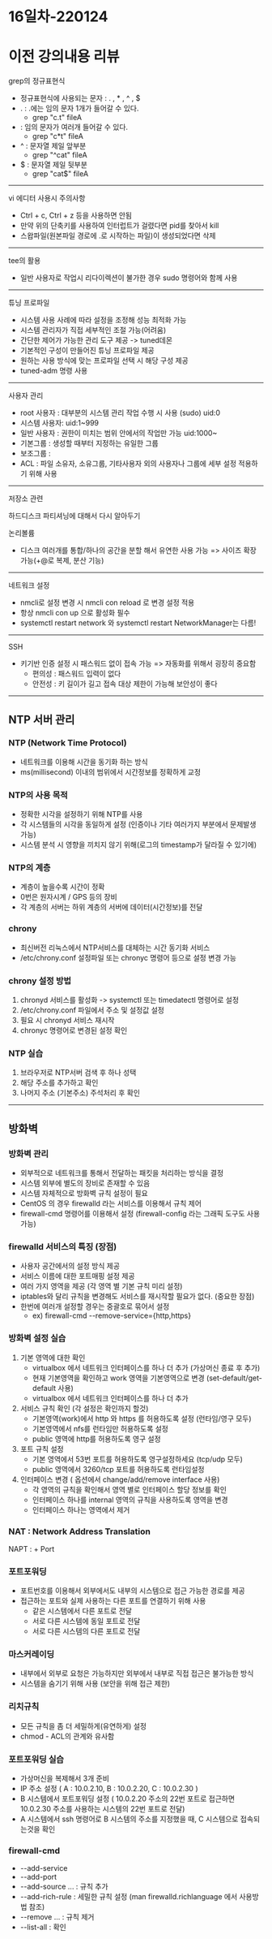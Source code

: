 # 16일차-220124

# 이전 강의내용 리뷰

grep의 정규표현식

- 정규표현식에 사용되는 문자 : . , * , ^ , $
- . : .에는 임의 문자 1개가 들어갈 수 있다.
    - grep "c.t" fileA
- : 임의 문자가 여러개 들어갈 수 있다.
    - grep "c*t" fileA
- ^ : 문자열 제일 앞부분
    - grep "^cat" fileA
- $ : 문자열 제일 뒷부분
    - grep "cat$" fileA

---

vi 에디터 사용시 주의사항

- Ctrl + c, Ctrl + z 등을 사용하면 안됨
- 만약 위의 단축키를 사용하여 인터럽트가 걸렸다면 pid를 찾아서 kill
- 스왑파일(원본파일 경로에 .로 시작하는 파일)이 생성되었다면 삭제

---

tee의 활용

- 일반 사용자로 작업시 리다이렉션이 불가한 경우 sudo 명령어와 함께 사용

---

튜닝 프로파일

- 시스템 사용 사례에 따라 설정을 조정해 성능 최적화 가능
- 시스템 관리자가 직접 세부적인 조절 가능(어려움)
- 간단한 제어가 가능한 관리 도구 제공 -> tuned데몬
- 기본적인 구성이 만들어진 튜닝 프로파일 제공
- 원하는 사용 방식에 맞는 프로파일 선택 시 해당 구성 제공
- tuned-adm 명령 사용

---

사용자 관리

- root 사용자	: 대부분의 시스템 관리 작업 수행 시 사용 (sudo)	uid:0
- 시스템 사용자:	uid:1~999
- 일반 사용자	: 권한이 미치는 범위 안에서의 작업만 가능	uid:1000~
- 기본그룹	: 생성할 때부터 지정하는 유일한 그룹
- 보조그룹	:
- ACL	: 파일 소유자, 소유그룹, 기타사용자 외의 사용자나 그룹에 세부 설정 적용하기 위해 사용

---

저장소 관련

하드디스크 파티셔닝에 대해서 다시 알아두기

논리볼륨

- 디스크 여러개를 통합/하나의 공간을 분할 해서 유연한 사용 가능 => 사이즈 확장 가능(+@로 복제, 분산 기능)

---

네트워크 설정

- nmcli로 설정 변경 시 nmcli con reload 로 변경 설정 적용
- 항상 nmcli con up 으로 활성화 필수
- systemctl restart network 와 systemctl restart NetworkManager는 다름!

---

SSH

- 키기반 인증 설정 시 패스워드 없이 접속 가능 => 자동화를 위해서 굉장히 중요함
    - 편의성 : 패스워드 입력이 없다
    - 안전성 : 키 길이가 길고 접속 대상 제한이 가능해 보안성이 좋다

---

## NTP 서버 관리

### NTP (Network Time Protocol)

- 네트워크를 이용해 시간을 동기화 하는 방식
- ms(millisecond) 이내의 범위에서 시간정보를 정확하게 교정

### NTP의 사용 목적

- 정확한 시각을 설정하기 위해 NTP를 사용
- 각 시스템들의 시각을 동일하게 설정 (인증이나 기타 여러가지 부분에서 문제발생 가능)
- 시스템 분석 시 영향을 끼치지 않기 위해(로그의 timestamp가 달라질 수 있기에)

### NTP의 계층

- 계층이 높을수록 시간이 정확
- 0번은 원자시계 / GPS 등의 장비
- 각 계층의 서버는 하위 계층의 서버에 데이터(시간정보)를 전달

### chrony

- 최신버전 리눅스에서 NTP서비스를 대체하는 시간 동기화 서비스
- /etc/chrony.conf 설정파일 또는 chronyc 명령어 등으로 설정 변경 가능

### chrony 설정 방법

1. chronyd 서비스를 활성화 -> systemctl 또는 timedatectl 명령어로 설정
2. /etc/chrony.conf 파일에서 주소 및 설정값 설정
3. 필요 시 chronyd 서비스 재시작
4. chronyc 명령어로 변경된 설정 확인

### NTP 실습

1. 브라우저로 NTP서버 검색 후 하나 성택
2. 해당 주소를 추가하고 확인
3. 나머지 주소 (기본주소) 주석처리 후 확인

---

## 방화벽

### 방화벽 관리

- 외부적으로 네트워크를 통해서 전달하는 패킷을 처리하는 방식을 결정
- 시스템 외부에 별도의 장비로 존재할 수 있음
- 시스템 자체적으로 방화벽 규칙 설정이 필요
- CentOS 의 경우 firewalld 라는 서비스를 이용해서 규칙 제어
- firewall-cmd 명령어를 이용해서 설정 (firewall-config 라는 그래픽 도구도 사용 가능)

### firewalld 서비스의 특징 (장점)

- 사용자 공간에서의 설정 방식 제공
- 서비스 이름에 대한 포트매핑 설정 제공
- 여러 가지 영역을 제공 (각 영역 별 기본 규칙 미리 설정)
- iptables와 달리 규칙을 변경해도 서비스를 재시작할 필요가 없다. (중요한 장점)
- 한번에 여러개 설정할 경우는 중괄호로 묶어서 설정
    - ex) firewall-cmd --remove-service={http,https}

### 방화벽 설정 실습

1. 기본 영역에 대한 확인
    - virtualbox 에서 네트워크 인터페이스를 하나 더 추가 (가상머신 종료 후 추가)
    - 현재 기본영역을 확인하고 work 영역을 기본영역으로 변경 (set-default/get-default 사용)
    - virtualbox 에서 네트워크 인터페이스를 하나 더 추가
2. 서비스 규칙 확인 (각 설정은 확인까지 할것)
    - 기본영역(work)에서 http 와 https 를 허용하도록 설정 (런타임/영구 모두)
    - 기본영역에서 nfs를 런타임만 허용하도록 설정
    - public 영역에 http를 허용하도록 영구 설정
3. 포트 규칙 설정
    - 기본 영역에서 53번 포트를 허용하도록 영구설정하세요 (tcp/udp 모두)
    - public 영역에서 3260/tcp 포트를 허용하도록 런타임설정
4. 인터페이스 변경 ( 옵션에서 change/add/remove interface 사용)
    - 각 영역의 규칙을 확인해서 영역 별로 인터페이스 할당 정보를 확인
    - 인터페이스 하나를 internal 영역의 규칙을 사용하도록 영역을 변경
    - 인터페이스 하나는 영역에서 제거

### NAT : Network Address Translation
NAPT : + Port

### 포트포워딩

- 포트번호를 이용해서 외부에서도 내부의 시스템으로 접근 가능한 경로를 제공
- 접근하는 포트와 실제 사용하는 다른 포트를 연결하기 위해 사용
    - 같은 시스템에서 다른 포트로 전달
    - 서로 다른 시스템에 동일 포트로 전달
    - 서로 다른 시스템의 다른 포트로 전달

### 마스커레이딩

- 내부에서 외부로 요청은 가능하지만 외부에서 내부로 직접 접근은 불가능한 방식
- 시스템을 숨기기 위해 사용 (보안을 위해 접근 제한)

### 리치규칙

- 모든 규칙을 좀 더 세밀하게(유연하게) 설정
- chmod - ACL의 관계와 유사함

### 포트포워딩 실습

- 가상머신을 복제해서 3개 준비
- IP 주소 설정 ( A : 10.0.2.10, B : 10.0.2.20, C : 10.0.2.30 )
- B 시스템에서 포트포워딩 설정 ( 10.0.2.20 주소의 22번 포트로 접근하면 10.0.2.30 주소를 사용하는 시스템의 22번 포트로 전달)
- A 시스템에서 ssh 명령어로 B 시스템의 주소를 지정했을 때, C 시스템으로 접속되는것을 확인

### firewall-cmd

- --add-service
- --add-port
- --add-source ... : 규칙 추가
- --add-rich-rule : 세밀한 규칙 설정 (man firewalld.richlanguage 에서 사용방법 참조)
- --remove ... : 규칙 제거
- --list-all : 확인
